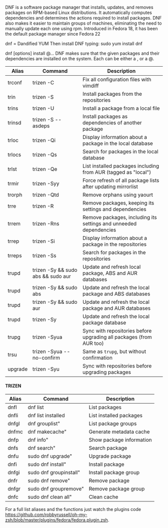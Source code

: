 
DNF is a software package manager that installs, updates, and removes packages on RPM-based Linux distributions. It automatically computes dependencies and determines the actions required to install packages. DNF also makes it easier to maintain groups of machines, eliminating the need to manually update each one using rpm. Introduced in Fedora 18, it has been the default package manager since Fedora 22


dnf = Dandified YUM
Then install DNF typing:
	sudo yum install dnf


dnf [options] install @<spec>...
DNF makes sure that the given packages and their dependencies are installed on the system. Each <spec> can be either a <package-spec>, or a @<group-spec>.
	
	
| Alias   | Command                            | Description                                                         |
|---------|------------------------------------|---------------------------------------------------------------------|
| trconf  | trizen -C                          | Fix all configuration files with vimdiff                            |
| trin    | trizen -S                          | Install packages from the repositories                              |
| trins   | trizen -U                          | Install a package from a local file                                 |
| trinsd  | trizen -S --asdeps                 | Install packages as dependencies of another package                 |
| trloc   | trizen -Qi                         | Display information about a package in the local database           |
| trlocs  | trizen -Qs                         | Search for packages in the local database                           |
| trlst   | trizen -Qe                         | List installed packages including from AUR (tagged as "local")      |
| trmir   | trizen -Syy                        | Force refresh of all package lists after updating mirrorlist        |
| trorph  | trizen -Qtd                        | Remove orphans using yaourt                                         |
| trre    | trizen -R                          | Remove packages, keeping its settings and dependencies              |
| trrem   | trizen -Rns                        | Remove packages, including its settings and unneeded dependencies   |
| trrep   | trizen -Si                         | Display information about a package in the repositories             |
| trreps  | trizen -Ss                         | Search for packages in the repositories                             |
| trupd   | trizen -Sy && sudo abs && sudo aur | Update and refresh local package, ABS and AUR databases             |
| trupd   | trizen -Sy && sudo abs             | Update and refresh the local package and ABS databases              |
| trupd   | trizen -Sy && sudo aur             | Update and refresh the local package and AUR databases              |
| trupd   | trizen -Sy                         | Update and refresh the local package database                       |
| trupg   | trizen -Syua                       | Sync with repositories before upgrading all packages (from AUR too) |
| trsu    | trizen -Syua --no-confirm          | Same as `trupg`, but without confirmation                           |
| upgrade | trizen -Syu                        | Sync with repositories before upgrading packages                    |

#### TRIZEN

| Alias   | Command                            | Description                                                         |
|---------|------------------------------------|---------------------------------------------------------------------| 
| dnfl    | dnf list                	       | List packages
| dnfli	  | dnf list installed     	       | List installed packages
| dnfgl	  | dnf grouplist"         	       | List package groups
| dnfmc	  | dnf makecache"        	       | Generate metadata cache
| dnfp    | dnf info"           	       | Show package information
| dnfs    | dnf search"          	       | Search package
| dnfu	  | sudo dnf upgrade"    	       | Upgrade package
| dnfi	  | sudo dnf install"                  | Install package
| dnfgi	  | sudo dnf groupinstall" 	       | Install package group
| dnfr	  | sudo dnf remove"        	       | Remove package
| dnfgr   | sudo dnf groupremove"   	       | Remove package group
| dnfc	  | sudo dnf clean all"     	       | Clean cache


For a full list aliases and the functions just watch the plugins code https://github.com/robbyrussell/oh-my-zsh/blob/master/plugins/fedora/fedora.plugin.zsh.

